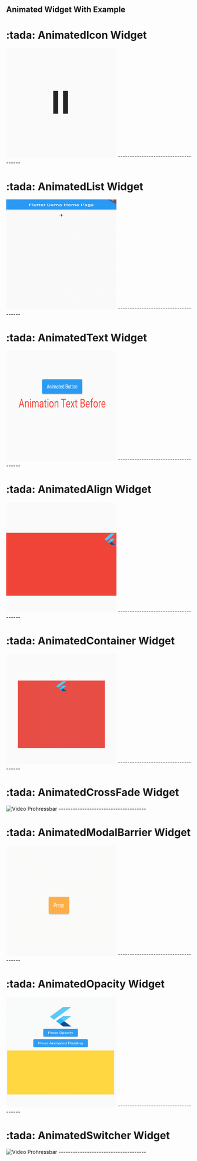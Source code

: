## Animated Widget With Example

<h1>:tada: AnimatedIcon Widget</h1>
<img src='https://github.com/DeveloperOrpon/Animated-Widget-Flutter-App/blob/main/ScreenShots/AnimatedIcon.gif?raw=true' width="300px" height="300px" alt='Video Prohressbar'/>
-------------------------------------
<h1>:tada: AnimatedList Widget</h1>
<img src='https://github.com/DeveloperOrpon/Animated-Widget-Flutter-App/blob/main/ScreenShots/AnimatedList.gif?raw=true' width="300px" height="300px" alt='Video Prohressbar'/>
-------------------------------------
<h1>:tada: AnimatedText Widget</h1>
<img src='https://github.com/DeveloperOrpon/Animated-Widget-Flutter-App/blob/main/ScreenShots/AnimatedText.gif?raw=true' width="300px" height="300px" alt='Video Prohressbar'/>
-------------------------------------
<h1>:tada: AnimatedAlign Widget </h1>
<img src='https://github.com/DeveloperOrpon/Animated-Widget-Flutter-App/blob/main/ScreenShots/AnimatedAlign.gif?raw=true' width="300px" height="300px" alt='Video Prohressbar'/>
-------------------------------------
<h1>:tada: AnimatedContainer Widget</h1>
<img src='https://github.com/DeveloperOrpon/Animated-Widget-Flutter-App/blob/main/ScreenShots/AnimatedContainer.gif?raw=true' width="300px" height="300px" alt='Video Prohressbar'/>
-------------------------------------
<h1>:tada: AnimatedCrossFade Widget</h1>
<img src='https://github.com/DeveloperOrpon/Animated-Widget-Flutter-App/blob/main/ScreenShots/AnimatedCrossFade.gif?raw=true' width="300px" height="300px" alt='Video Prohressbar'/>
-------------------------------------
<h1>:tada: AnimatedModalBarrier Widget</h1>
<img src='https://github.com/DeveloperOrpon/Animated-Widget-Flutter-App/blob/main/ScreenShots/AnimatedBarrier.gif?raw=true' width="300px" height="300px" alt='Video Prohressbar'/>
-------------------------------------
<h1>:tada: AnimatedOpacity Widget</h1>
<img src='https://github.com/DeveloperOrpon/Animated-Widget-Flutter-App/blob/main/ScreenShots/AnimatedOpacityandMargin.gif?raw=true' width="300px" height="300px" alt='Video Prohressbar'/>
-------------------------------------
<h1>:tada: AnimatedSwitcher Widget</h1>
<img src='https://github.com/DeveloperOrpon/Animated-Widget-Flutter-App/blob/main/ScreenShots/AnimatedSwitch.gif?raw=true' width="300px" height="300px" alt='Video Prohressbar'/>
-------------------------------------

